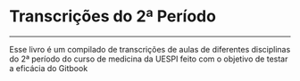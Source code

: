 # Transcrições do 2ª Período

---

Esse livro é um compilado de transcrições de aulas de diferentes disciplinas do 2ª período do curso de medicina da UESPI feito com o objetivo de testar a eficácia do Gitbook

